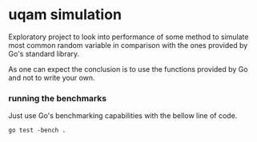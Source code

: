 # uqam simulation

Exploratory project to look into performance of some method to simulate
most common random variable in comparison with the ones provided by Go's
standard library.

As one can expect the conclusion is to use the functions provided by Go
and not to write your own.

### running the benchmarks
Just use Go's benchmarking capabilities with the bellow line of code.

    go test -bench .
